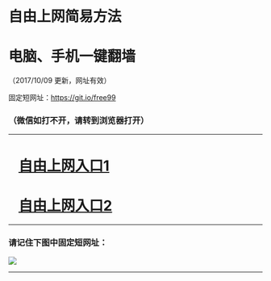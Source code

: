 ﻿# 自由上网简易方法

# 电脑、手机一键翻墙

（2017/10/09 更新，网址有效）

固定短网址：https://git.io/free99

### （微信如打不开，请转到浏览器打开）


***





# &nbsp;&nbsp; <a href="http://ft1152827239.fwq-tz-1001.info/fwqtz01.html?t=100900115470 " target="_blank">自由上网入口1</a>
# &nbsp;&nbsp; <a href="http://ft290515133.fwq-tz-1002.info/fwqtz02.html?t=100900128111 " target="_blank">自由上网入口2</a>
***

### 请记住下图中固定短网址：

<img src="https://s3-us-west-2.amazonaws.com/fwq-1001/yjfq-20170905okok.png" /> 


***

